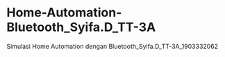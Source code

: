 # Home-Automation-Bluetooth_Syifa.D_TT-3A
Simulasi Home Automation dengan Bluetooth_Syifa.D_TT-3A_1903332062
